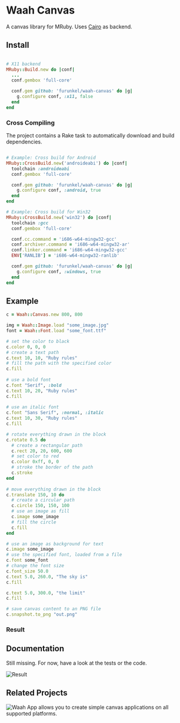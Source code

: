 # Waah Canvas

A canvas library for MRuby. Uses [Cairo](http://cairographics.org/) as backend.

## Install

```ruby

# X11 backend
MRuby::Build.new do |conf|
  ...
  conf.gembox 'full-core'

  conf.gem github: 'furunkel/waah-canvas' do |g|
    g.configure conf, :x11, false
  end
end
```

### Cross Compiling

The project contains a Rake task to automatically download and build dependencies.

```ruby

# Example: Cross build for Android
MRuby::CrossBuild.new('androideabi') do |conf|
  toolchain :androideabi
  conf.gembox 'full-core'

  conf.gem github: 'furunkel/waah-canvas' do |g|
    g.configure conf, :android, true
  end
end

# Example: Cross build for Win32
MRuby::CrossBuild.new('win32') do |conf|
  toolchain :gcc
  conf.gembox 'full-core'

  conf.cc.command = 'i686-w64-mingw32-gcc'
  conf.archiver.command = 'i686-w64-mingw32-ar'
  conf.linker.command = 'i686-w64-mingw32-gcc'
  ENV['RANLIB'] = 'i686-w64-mingw32-ranlib'

  conf.gem github: 'furunkel/waah-canvas' do |g|
    g.configure conf, :windows, true
  end
end
```

## Example
```ruby
c = Waah::Canvas.new 800, 800

img = Waah::Image.load "some_image.jpg"
font = Waah::Font.load "some_font.ttf"

# set the color to black
c.color 0, 0, 0
# create a text path
c.text 10, 10, "Ruby rules"
# fill the path with the specified color
c.fill
  
# use a bold font
c.font "Serif", :bold
c.text 10, 20, "Ruby rules"
c.fill
  
# use an italic font
c.font "Sans Serif", :normal, :italic
c.text 10, 30, "Ruby rules"
c.fill

# rotate everything drawn in the block
c.rotate 0.5 do
  # create a rectangular path
  c.rect 20, 20, 600, 600
  # set color to red
  c.color 0xff, 0, 0
  # stroke the border of the path
  c.stroke
end
  
# move everything drawn in the block
c.translate 150, 10 do
  # create a circular path
  c.circle 150, 150, 100
  # use an image as fill
  c.image some_image
  # fill the circle
  c.fill
end

# use an image as background for text
c.image some_image
# use the specified font, loaded from a file
c.font some_font
# change the font size
c.font_size 50.0
c.text 5.0, 260.0, "The sky is"
c.fill

c.text 5.0, 300.0, "the limit"
c.fill

# save canvas content to an PNG file
c.snapshot.to_png "out.png"
```
### Result

## Documentation

Still missing.  For now, have a look at the tests or the code.

![Result](/test/test_simple.png?raw=true)


## Related Projects

![Waah App](https://github.com/furunkel/waah-app) allows you to create simple canvas applications on all
supported platforms. 



